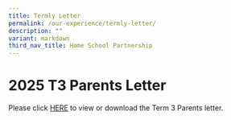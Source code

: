 ```yaml
---
title: Termly Letter
permalink: /our-experience/termly-letter/
description: ""
variant: markdown
third_nav_title: Home School Partnership
---
```

# **2025 T3 Parents Letter**

Please click [HERE](/files/SFSS_2025_T3_Parents_Letter.pdf) to view or download the Term 3 Parents letter.